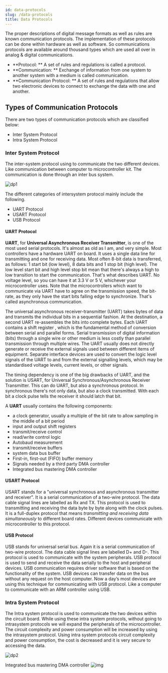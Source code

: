 ```yaml
---
id: data-protocols
slug: /data-protocols
title: Data Protocols
---
```


The proper descriptions of digital message formats as well as rules are known communication protocols. The implementation of these protocols can be done within hardware as well as software. So communications protocols are available around thousand types which are used all over in analog & digital communications.

- **Protocol: ** A set of rules and regulations is called a protocol.
- **Communication: ** Exchange of information from one system to another system with a medium is called communication.
- **Communication Protocol: ** A set of rules and regulations that allow two electronic devices to connect to exchange the data with one and another.

## Types of Communication Protocols

There are two types of communication protocols which are classified below:

- Inter System Protocol
- Intra System Protocol

### Inter System Protocol

The inter-system protocol using to communicate the two different devices. Like communication between computer to microcontroller kit. The communication is done through an inter bus system.

![dp1](https://github.com/Mshivam2409/RustDuino-Docs/blob/master/docs/embedded/dp1.png?raw=true)

The different categories of intersystem protocol mainly include the following.

- UART Protocol
- USART Protocol
- USB Protocol

#### UART Protocol

**UART**, for **Universal Asynchronous Receiver Transmitter**, is one of the most used serial protocols. It's almost as old as I am, and very simple. Most controllers have a hardware UART on board. It uses a single data line for transmitting and one for receiving data. Most often 8-bit data is transferred, as follows: 1 start bit (low level), 8 data bits and 1 stop bit (high level). The low level start bit and high level stop bit mean that there's always a high to low transition to start the communication. That's what describes UART. No voltage level, so you can have it at 3.3 V or 5 V, whichever your microcontroller uses. Note that the microcontrollers which want to communicate via UART have to agree on the transmission speed, the bit-rate, as they only have the start bits falling edge to synchronize. That's called asynchronous communication.

The universal asynchronous receiver-transmitter (UART) takes bytes of data and transmits the individual bits in a sequential fashion. At the destination, a second UART re-assembles the bits into complete bytes. Each UART contains a shift register , which is the fundamental method of conversion between serial and parallel forms. Serial transmission of digital information (bits) through a single wire or other medium is less costly than parallel transmission through multiple wires. The UART usually does not directly generate or receive the external signals used between different items of equipment. Separate interface devices are used to convert the logic level signals of the UART to and from the external signalling levels, which may be standardised voltage levels, current levels, or other signals.  

The timing dependency is one of the big drawbacks of UART, and the solution is USART, for Universal Synchronous/Asynchronous Receiver Transmitter. This can do UART, but also a synchronous protocol. In synchronous there's not only data, but also a clock transmitted. With each bit a clock pulse tells the receiver it should latch that bit.

 A **UART** usually contains the following components:

- a clock generator, usually a multiple of the bit rate to allow sampling in the middle of a bit period
- input and output shift registers
- transmit/receive control
- read/write control logic
- Autobaud measurement
- transmit/receive buffers 
- system data bus buffer 
- First-in, first-out (FIFO) buffer memory 
- Signals needed by a third party DMA controller 
- Integrated bus mastering DMA controller 

#### USART Protocol

USART stands for a "universal synchronous and asynchronous transmitter and receiver". It is a serial communication of a two-wire protocol. The data cable signal lines are labelled as Rx and TX. This protocol is used to transmitting and receiving the data byte by byte along with the clock pulses. It is a full-duplex protocol that means *transmitting and receiving data simultaneously* to different board rates. Different devices communicate with microcontroller to this protocol.

#### USB Protocol

USB stands for universal serial bus. Again it is a serial communication of two-wire protocol. The data cable signal lines are labelled D+ and D-. This protocol is used to communicate with the system peripherals. USB protocol is used to send and receive the data serially to the host and peripheral devices. USB communication requires driver software that is based on the functionality of the system. USB devices can transfer data on the bus without any request on the host computer. Now a day’s most devices are using this technique for communicating with USB protocol. Like a computer to communicate with an ARM controller using USB. 

### Intra System Protocol

The Intra system protocol is used to communicate the two devices within the circuit board. While using these intra system protocols, without going to intrasystem protocols we will expand the peripherals of the microcontroller. The circuit complexity and power consumption will be increased by using the intrasystem protocol. Using intra system protocols circuit complexity and power consumption, the cost is decreased and it is very secure to accessing the data.

![dp2](https://github.com/Mshivam2409/RustDuino-Docs/blob/master/docs/embedded/dp2.png?raw=true)





Integrated bus mastering DMA controller ![img](https://lh4.googleusercontent.com/lrao-n5b3qUAAsYDnWVtXxR8_oPTS1MQ_hGH7wTzUeeD6SEs1t-ZK0QDcHgbK0dseflmay_CIE4HlNHgSMC7ruBRkP-__QfbrO8t1_-lADCOAhfS-zVkw805qYGKdPi0QOxMV38c) 
